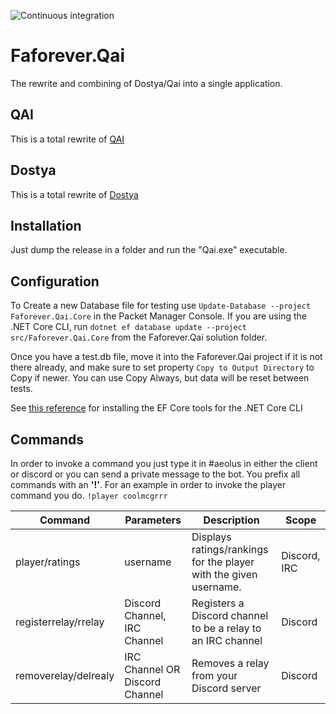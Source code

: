 ![Continuous integration](https://github.com/FAForever/faf-qai/workflows/Continuous%20integration/badge.svg)
# Faforever.Qai
The rewrite and combining of Dostya/Qai into a single application.

## QAI
This is a total rewrite of [QAI](https://github.com/FAForever/QAI)

## Dostya
This is a total rewrite of [Dostya](https://github.com/FAForever/Dostya)

## Installation
Just dump the release in a folder and run the "Qai.exe" executable.

## Configuration
To Create a new Database file for testing use `Update-Database --project Faforever.Qai.Core` in the Packet Manager Console.
If you are using the .NET Core CLI, run `dotnet ef database update --project src/Faforever.Qai.Core` from the Faforever.Qai solution folder.

Once you have a test.db file, move it into the Faforever.Qai project if it is not there already, and make sure to set property `Copy to Output Directory` to Copy if newer. You can use Copy Always, but data will be reset between tests.

See [this reference](https://docs.microsoft.com/en-us/ef/core/miscellaneous/cli/dotnet) for installing the EF Core tools for the .NET Core CLI 

## Commands
In order to invoke a command you just type it in #aeolus in either the client or discord or you can send a private message to the bot.
You prefix all commands with an **'!'**. For an example in order to invoke the player command you do.
`!player coolmcgrrr`

| Command        | Parameters | Description                                                       | Scope        |
|----------------|------------|-------------------------------------------------------------------|--------------|
| player/ratings | username   | Displays ratings/rankings for the player with the given username. | Discord, IRC |
| registerrelay/rrelay | Discord Channel, IRC Channel | Registers a Discord channel to be a relay to an IRC channel | Discord |
| removerelay/delrealy | IRC Channel OR Discord Channel | Removes a relay from your Discord server | Discord |
